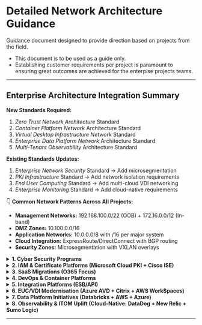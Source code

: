 # Detailed Network Architecture Guidance

Guidance document designed to provide direction based on projects from the field. 
- This document is to be used as a guide only. 
- Establishing customer requirements per project is paramount to ensuring great outcomes are achieved for the enterpise projects teams. 

---

## Enterprise Architecture Integration Summary

**New Standards Required:**
1. *Zero Trust Network Architecture* Standard
2. *Container Platform Network* Architecture Standard  
3. *Virtual Desktop Infrastructure Network* Standard
4. *Enterprise Data Platform Network* Architecture Standard
5. *Multi-Tenant Observability* Architecture Standard

**Existing Standards Updates:**
1. *Enterprise Network Security* Standard → Add microsegmentation
2. *PKI Infrastructure* Standard → Add network isolation requirements  
3. *End User Computing* Standard → Add multi-cloud VDI networking
4. *Enterprise Monitoring* Standard → Add cloud-native requirements

👇 **Common Network Patterns Across All Projects:**
- **Management Networks:** 192.168.100.0/22 (OOB) + 172.16.0.0/12 (In-band)
- **DMZ Zones:** 10.100.0.0/16 
- **Application Networks:** 10.0.0.0/8 with /16 per major system
- **Cloud Integration:** ExpressRoute/DirectConnect with BGP routing
- **Security Zones:** Microsegmentation with VXLAN overlays
  
<details>
<summary><strong> 1. Cyber Security Programs </strong></summary>

### Network Segmentation Strategy & VLAN/VXLAN Schemes

**Design Decision Framework:** 
- **Macro-segmentation:** Business unit/function-based (Finance, HR, Engineering)
- **Micro-segmentation:** Application tier-based (Web, App, DB)
- **Zero-trust zones:** Device trust levels (Managed, BYOD, Guest, IoT)

**Common IP Addressing Pattern:**
```
Corporate Core: 10.0.0.0/8
├── Finance Zone: 10.10.0.0/16
│   ├── Finance Workstations: 10.10.1.0/24
│   ├── Finance Servers: 10.10.10.0/24
│   └── Finance DMZ: 10.10.100.0/24
├── Engineering Zone: 10.20.0.0/16
│   ├── Dev Environment: 10.20.1.0/24
│   ├── Test Environment: 10.20.2.0/24
│   └── Prod Access: 10.20.10.0/24
└── DMZ Zones: 10.100.0.0/16
    ├── Web DMZ: 10.100.1.0/24
    ├── App DMZ: 10.100.2.0/24
    └── Partner DMZ: 10.100.10.0/24
```

**VXLAN Design Pattern:**
- VNI 1000-1999: Corporate zones
- VNI 2000-2999: DMZ zones  
- VNI 3000-3999: Management networks
- VNI 9000-9999: Quarantine/remediation

**Standards Reference Required:**
- Update Enterprise Network Security Standard to include microsegmentation requirements
- Develop new "Zero Trust Network Architecture" standard section

### Firewall Placement & Security Zones Architecture

**Three-Tier Security Model:**
1. **Perimeter Firewalls:** Internet edge, partner connections
2. **Internal Segmentation Firewalls:** Inter-zone traffic control
3. **Host-based Firewalls:** Endpoint protection

**Design Decision Matrix:**
- High-security zones: Stateful inspection + DPI
- Medium-security zones: Stateful inspection
- Low-security zones: Access control lists

### SASE Edge Connectivity & SD-WAN Integration

**Integration Pattern:**
- Primary: SASE cloud pop (99% traffic)
- Backup: On-premises firewall (1% + failover)
- Management: Dedicated OOB network

**Bandwidth Planning:**
- 2x current internet bandwidth for SASE overhead
- QoS marking preservation through SASE fabric

</details>  

<details>
<summary><strong> 2. IAM & Certificate Platforms (Microsoft Cloud PKI + Cisco ISE) </strong></summary>
  
### NAC Deployment Architecture & Switch Port Configurations

**802.1X Deployment Phases:**
1. **Phase 1:** Wired corporate devices (low risk)
2. **Phase 2:** Wireless devices (medium risk) 
3. **Phase 3:** IoT/specialty devices (high complexity)

**Switch Port Template Standards:**
```
interface GigabitEthernet1/0/1
 description Corporate-Wired-Access
 switchport mode access
 switchport access vlan 100
 authentication event fail action authorize vlan 999
 authentication host-mode multi-auth
 authentication port-control auto
 dot1x pae authenticator
 spanning-tree portfast
```

**VLAN Assignment Pattern:**
- VLAN 100-199: Authenticated corporate devices
- VLAN 200-299: Authenticated contractor devices  
- VLAN 300-399: Authenticated IoT devices
- VLAN 999: Quarantine/guest network

### Certificate Distribution Infrastructure

**PKI Network Design:**
```
Root CA: Offline (air-gapped)
├── Issuing CA Tier 1: 172.16.10.0/24 (Primary DC)
├── Issuing CA Tier 2: 172.16.11.0/24 (DR DC)
└── SCEP/NDES Servers: 172.16.12.0/24 (DMZ)
```

**Network Requirements:**
- Dedicated management VLAN for CA infrastructure
- HSM network connectivity (typically requires specific latency <10ms)
- Certificate revocation distribution (CDP/OCSP) placement in DMZ

**Standards Updates Required:**
- PKI Infrastructure Standard: Add network isolation requirements
- Certificate Lifecycle Standard: Include network-based distribution methods

</details>  

<details>
<summary><strong> 3. SaaS Migrations (O365 Focus) </strong></summary>

### Internet Breakout Strategy & Local Egress Points

**Microsoft 365 Network Connectivity Principles:**
1. **Optimize Category:** Direct internet breakout (bypassing proxy/inspection)
2. **Allow Category:** Regional internet breakout acceptable  
3. **Default Category:** Can traverse security stack

**Branch Office Breakout Design:**
```
Branch Sites (>100 users): Direct internet breakout
├── Primary ISP: Business broadband
├── Backup ISP: 4G/5G cellular
└── QoS Policy: O365 traffic priority

Hub Sites: Concentrated breakout
├── Multiple ISP connections
├── SD-WAN intelligence
└── Centralized security inspection for non-O365
```

### QoS Policies for SaaS Traffic

**DSCP Marking Strategy:**
- Teams Real-time (Audio/Video): EF (46)
- Teams Interactive (Sharing): AF41 (34)  
- SharePoint/Exchange: AF31 (26)
- General O365: BE (0)

**Bandwidth Allocation:**
- Teams calls: 100Kbps per concurrent call
- Teams meetings: 500Kbps-8Mbps per participant
- OneDrive sync: Burst to 80% available bandwidth

</details>  

<details>
<summary><strong> 4. DevOps & Container Platforms </strong></summary>

### Container Networking (CNI) Strategy

**IP Address Management Pattern:**
```
Kubernetes Cluster Network Design:
├── Node Network: 10.50.0.0/16 (VM/bare-metal hosts)
├── Pod Network: 10.60.0.0/14 (Pod IP allocation)
├── Service Network: 10.64.0.0/16 (ClusterIP services)  
└── External LB: 10.65.0.0/24 (LoadBalancer services)
```

**CNI Selection Decision Matrix:**
- **Calico:** High-performance, network policies required
- **Flannel:** Simple overlay, basic connectivity
- **Cilium:** Advanced security, service mesh integration

### Service Mesh Integration Design

**Istio Network Pattern:**
- Data plane: Envoy sidecars (no additional IP space)
- Control plane: Dedicated namespace/VLAN (10.66.0.0/24)
- Ingress gateways: DMZ placement (10.100.50.0/24)

**Standards Development Required:**
- New "Container Platform Network Architecture" standard
- Integration with existing "Application Deployment Standards"

</details> 

<details>
<summary><strong> 5. Integration Platforms (ESB/API) </strong></summary>

### API Gateway Network Placement & DMZ Architecture

**Three-Tier API Architecture:**
```
Internet → External DMZ → Internal DMZ → Application Network
         (10.100.20.0/24) (10.100.21.0/24) (10.30.0.0/16)
```

**Load Balancer Design:**
- External LB: Public-facing API endpoints
- Internal LB: East-west API traffic
- Health check networks: OOB management (192.168.100.0/24)

**Network Security Zones:**
- **Zone A:** Public API endpoints (external partners)
- **Zone B:** Internal API endpoints (corporate applications)
- **Zone C:** Backend integration services

</details>  

<details>
<summary><strong> 6. EUC/VDI Modernisation (Azure AVD + Citrix + AWS WorkSpaces) </strong></summary>

### Low-Latency Network Paths for VDI Traffic

**Multi-Platform Network Design:**
```
VDI Network Architecture:
├── Azure AVD: 10.70.0.0/16
│   ├── Session Hosts: 10.70.1.0/24
│   ├── Domain Controllers: 10.70.10.0/24
│   └── File Services: 10.70.20.0/24
├── Citrix Cloud: 10.71.0.0/16  
│   ├── VDA Pool: 10.71.1.0/23
│   ├── Citrix Connectors: 10.71.10.0/24
│   └── StoreFront: 10.71.20.0/24
└── AWS WorkSpaces: 10.72.0.0/16
    ├── WorkSpaces Instances: 10.72.1.0/23
    ├── Directory Services: 10.72.10.0/24
    └── WorkDocs: 10.72.20.0/24
```

**Latency Requirements by Protocol:**
- **RDP (AVD):** <150ms for acceptable, <50ms for optimal
- **HDX (Citrix):** <100ms for acceptable, <30ms for optimal  
- **PCoIP (AWS):** <100ms for acceptable, <40ms for optimal

**ExpressRoute/Direct Connect Design:**
```
On-Premises DC ←→ Azure (ExpressRoute)
                ├── AVD Regional Hub: Australia East
                └── Backup Region: Australia Southeast
                
On-Premises DC ←→ AWS (Direct Connect)  
                ├── WorkSpaces Primary: ap-southeast-2
                └── WorkSpaces DR: ap-southeast-1
```

### QoS Policies for Real-Time VDI Protocols

**Traffic Classification & Marking:**
- **Interactive/Real-time:** DSCP EF (46) - Mouse/keyboard input
- **Bulk Data:** DSCP AF31 (26) - File transfers, printing
- **Management:** DSCP CS2 (16) - Health checks, policies

**Bandwidth Allocation per User:**
- Standard Office: 150-300 Kbps average, 1 Mbps burst
- Graphics Workstation: 5-15 Mbps sustained
- Video Conferencing: +2 Mbps additional

### Graphics & Multimedia Workload Considerations

**GPU Acceleration Network Requirements:**
- **NVIDIA Grid/Tesla:** Dedicated VLAN for GPU licensing (10.70.30.0/24)
- **AMD MxGPU:** License server placement in management network
- **Graphics Streaming:** Minimum 10 Mbps per concurrent CAD session

**Profile & Application Streaming Optimization:**
- **FSLogix (AVD):** SMB 3.1.1 over 445/tcp, 1 Gbps LAN minimum
- **Citrix Profile Management:** HTTP/HTTPS to cloud storage
- **AWS WorkSpaces:** S3 integration for persistent storage

**Standards Updates Required:**
- New "Virtual Desktop Infrastructure Network Standard"
- Update "End User Computing Standard" with multi-cloud networking section

</details>  

<details>
<summary><strong> 7. Data Platform Initiatives (Databricks + AWS + Azure) </strong></summary>

### Multi-Cloud Data Architecture Network Design

**Data Platform Network Topology:**
```
Multi-Cloud Data Network:
├── Databricks (Primary): 10.80.0.0/14
│   ├── Driver Nodes: 10.80.0.0/16
│   ├── Worker Nodes: 10.81.0.0/16  
│   ├── Delta Lake Storage: 10.82.0.0/16
│   └── ML Compute: 10.83.0.0/16
├── AWS Data Services: 10.84.0.0/16
│   ├── EMR Clusters: 10.84.1.0/24
│   ├── Redshift: 10.84.10.0/24
│   ├── Kinesis Endpoints: 10.84.20.0/24
│   └── S3 Gateway Endpoints: Private DNS
└── Azure Data Services: 10.85.0.0/16
    ├── Synapse Analytics: 10.85.1.0/24
    ├── Data Factory: 10.85.10.0/24
    ├── Event Hubs: 10.85.20.0/24
    └── Storage Account: Private Endpoints
```

### Data Center Interconnect Architecture

**High-Bandwidth Interconnect Design:**
- **Primary Path:** 100 Gbps dark fiber between DCs
- **Secondary Path:** 40 Gbps MPLS backup
- **Cloud Connectivity:** Multiple 10 Gbps ExpressRoute/DirectConnect

**Standard-Bandwidth Interconnect Design:**
- **Primary Path:** 10 Gbps dark fiber between DCs
- **Secondary Path:** 10 Gbps MPLS backup
- **Cloud Connectivity:** Multiple 1 Gbps ExpressRoute/DirectConnect Hosted

**BGP Routing Strategy:**
```
AS 65001 (Primary DC) ←→ AS 65002 (DR DC)
├── Data Replication: Preferred path via dark fiber
├── Control Plane: MPLS backup for management
└── Cloud Egress: Local breakout per DC
```

### Streaming vs Batch Processing Networks

**Real-Time Streaming Architecture:**
- **Kafka Clusters:** Dedicated 40 Gbps network fabric
- **Stream Processing:** Low-latency compute network (RDMA capable)
- **Hot Path Storage:** NVMe over Fabrics for sub-millisecond access

**Batch Processing Networks:**
- **Hadoop/Spark:** Standard Ethernet, optimized for throughput
- **Cold Storage Access:** Hierarchical storage management
- **Backup/Archive:** Dedicated backup network (10.90.0.0/16)

**Multi-Cloud Data Replication Requirements:**
- **Cross-Region Bandwidth:** 25 Gbps sustained for real-time sync
- **Encryption in Transit:** IPSec tunnels + application-layer TLS
- **Data Sovereignty:** Geo-specific routing policies

**Network Encryption for Data in Transit:**
- **Database Replication:** TLS 1.3 minimum
- **File Transfers:** SFTP/SCP with certificate-based auth
- **API Communications:** mTLS for service-to-service

**Standards Development Required:**
- New "Enterprise Data Platform Network Architecture" standard
- "Multi-Cloud Data Governance" network security section

</details>

<details>
<summary><strong> 8. Observability & ITOM Uplift (Cloud-Native: DataDog + New Relic + Sumo Logic) </strong></summary>

### Multi-Tenant Monitoring Architecture

**Cloud-Native Observability Network Design:**
```
Observability Platform Network:
├── Collection Tier: 10.90.0.0/16
│   ├── DataDog Agents: All networks (agent-based)
│   ├── New Relic Infrastructure: 10.90.1.0/24 
│   ├── Sumo Logic Collectors: 10.90.2.0/24
│   └── Custom Exporters: 10.90.10.0/24
├── Aggregation Tier: 10.91.0.0/16
│   ├── Prometheus: 10.91.1.0/24
│   ├── InfluxDB: 10.91.2.0/24  
│   └── OpenTelemetry: 10.91.10.0/24
└── Management Tier: 10.92.0.0/16
    ├── Grafana Dashboards: 10.92.1.0/24
    ├── Alert Manager: 10.92.2.0/24
    └── ITSM Integration: 10.92.10.0/24
```

### Centralized Logging & Telemetry Collection

**Multi-Tenant Data Isolation:**
- **Network Segmentation:** Per-tenant VLANs/VPCs
- **Data Flow Control:** RBAC-based routing policies  
- **Encryption:** Per-tenant encryption keys

**Telemetry Collection Bandwidth Planning:**
- **Metrics:** 1-5 Kbps per monitored endpoint
- **Logs:** 10-100 Kbps per server (varies by verbosity)
- **Traces:** 5-50 Kbps per application instance
- **Total Overhead:** Plan for 10-15% of total network capacity

### SIEM Integration (Hybrid Pattern)

**Hybrid SIEM Architecture:**
```
Security Operations Network:
├── Cloud SIEM (Sumo Logic): SaaS endpoints
├── On-Premises SIEM: 10.93.0.0/24
│   ├── Log Collectors: 10.93.1.0/26
│   ├── Correlation Engine: 10.93.1.64/26  
│   ├── Threat Intel: 10.93.1.128/26
│   └── SOC Workstations: 10.93.2.0/24
└── SIEM-to-Cloud Sync: Dedicated 1 Gbps circuit
```

**Data Flow Patterns:**
- **Real-time Events:** Direct to cloud SIEM via HTTPS
- **Bulk Historical:** Nightly sync via secure file transfer
- **Threat Intelligence:** Bidirectional API integration

### Network Discovery & Asset Inventory Automation

**Discovery Network Design:**
- **SNMP Polling:** Dedicated management network (192.168.200.0/24)
- **Network Scanning:** Isolated security VLAN (192.168.201.0/24)
- **API Collection:** Service account network access

**Bandwidth Allocation for Monitoring:**
- **SNMP Polling:** 64 Kbps per 1000 devices
- **Flow Data (NetFlow/sFlow):** 1-5% of interface bandwidth
- **Packet Mirroring:** Dedicated 10 Gbps monitoring interfaces

**Out-of-Band Management Network:**
```
OOB Management: 192.168.100.0/22
├── Console Servers: 192.168.100.0/24
├── BMC/iDRAC/iLO: 192.168.101.0/24
├── Network Mgmt: 192.168.102.0/24  
└── Monitoring Probes: 192.168.103.0/24
```

**Standards Updates Required:**
- Update "Enterprise Monitoring Standard" with cloud-native requirements
- New "Multi-Tenant Observability Architecture" standard
- "SIEM Integration Network Security" guidelines

**Cloud Connectivity Requirements:**
- **DataDog:** HTTPS/443 outbound, IP whitelist available
- **New Relic:** HTTPS/443, collector.newrelic.com
- **Sumo Logic:** HTTPS/443, multiple regional endpoints

</details>

---
